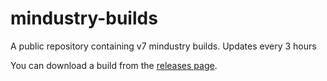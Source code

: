 # mindustry-builds
A public repository containing v7 mindustry builds. Updates every 3 hours

You can download a build from the [releases page](https://github.com/Mnemotechnician/mindustry-builds/releases).
